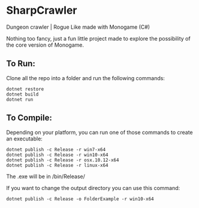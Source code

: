 # SharpCrawler
Dungeon crawler | Rogue Like made with Monogame (C#)

Nothing too fancy, just a fun little project made to explore the possibility of the core version of Monogame.

## To Run:
Clone all the repo into a folder and run the following commands:
```DIGITAL Command Language
dotnet restore
dotnet build
dotnet run
```

## To Compile:
Depending on your platform, you can run one of those commands to create an executable:
```DIGITAL Command Language
dotnet publish -c Release -r win7-x64
dotnet publish -c Release -r win10-x64
dotnet publish -c Release -r osx.10.12-x64
dotnet publish -c Release -r linux-x64
```
The .exe will be in /bin/Release/

If you want to change the output directory you can use this command:
```DIGITAL Command Language
dotnet publish -c Release -o FolderExample -r win10-x64
```